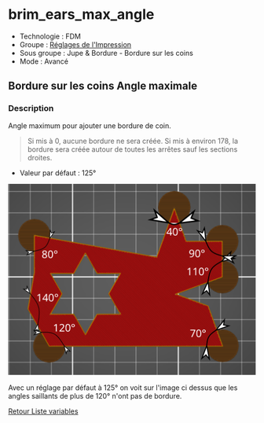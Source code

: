 # brim_ears_max_angle

* Technologie : FDM
* Groupe : [Réglages de l'Impression](../print_settings/print_settings.md)
* Sous groupe : Jupe & Bordure - Bordure sur les coins
* Mode : Avancé

## Bordure sur les coins Angle maximale

### Description

Angle maximum pour ajouter une bordure de coin.
> Si mis à 0, aucune bordure ne sera créée.
> Si mis à environ 178, la bordure sera créée autour de toutes les arrêtes sauf les sections droites.

* Valeur par défaut : 125°

![brim_ears_max_angle](./images/brim_ears/001.svg)

Avec un réglage par défaut à 125° on voit sur l'image ci dessus que les angles saillants de plus de 120° n'ont pas de bordure.


[Retour Liste variables](variable_list.md)